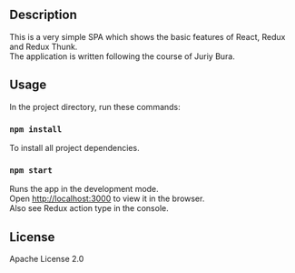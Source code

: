 ## Description

This is a very simple SPA which shows the basic features of React, Redux and Redux Thunk.<br>
The application is written following the course of Juriy Bura.

## Usage

In the project directory, run these commands:

### `npm install`

To install all project dependencies.

### `npm start`

Runs the app in the development mode.<br>
Open [http://localhost:3000](http://localhost:3000) to view it in the browser.<br>
Also see Redux action type in the console.

## License

Apache License 2.0
